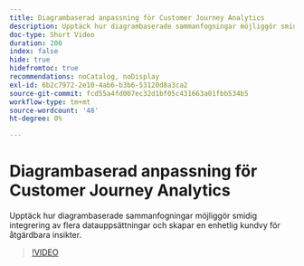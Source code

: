 ```yaml
---
title: Diagrambaserad anpassning för Customer Journey Analytics
description: Upptäck hur diagrambaserade sammanfogningar möjliggör smidig integrering av flera datauppsättningar och skapar en enhetlig kundvy för åtgärdbara insikter.
doc-type: Short Video
duration: 200
index: false
hide: true
hidefromtoc: true
recommendations: noCatalog, noDisplay
exl-id: 6b2c7972-2e10-4ab6-b3b6-53120d8a3ca2
source-git-commit: fcd55a4fd007ec32d1bf05c431663a01fbb534b5
workflow-type: tm+mt
source-wordcount: '48'
ht-degree: 0%

---
```


# Diagrambaserad anpassning för Customer Journey Analytics

Upptäck hur diagrambaserade sammanfogningar möjliggör smidig integrering av flera datauppsättningar och skapar en enhetlig kundvy för åtgärdbara insikter.

<!-- 62_S112_3442459_199_graphbased-stitching-for-customer-journey-analytics -->
>[!VIDEO](https://video.tv.adobe.com/v/3460218/?learn=on&enablevpops=true&captions=swe)
